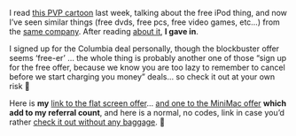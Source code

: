 I read <a href="http://www.pvponline.com/archive.php3?archive=20050109" target="_blank" class="broken_link">this PVP cartoon</a> last week, talking about the free iPod thing, and now I&#8217;ve seen similar things (free dvds, free pcs, free video games, etc&#8230;) from the <a href="http://www.gratisnetwork.com/default.html" target="_blank" class="broken_link">same company</a>. After reading <a href="http://www.engadget.com/entry/1771223899144212" target="_blank" class="broken_link">about it</a>, **I gave in**.

I signed up for the Columbia deal personally, though the blockbuster offer seems &#8216;free-er&#8217; &#8230; the whole thing is probably another one of those &#8220;sign up for the free offer, because we know you are too lazy to remember to cancel before we start charging you money&#8221; deals&#8230; so check it out at your own risk 🙂

Here is **my** <a href="http://www.freeflatscreens.com/?r=13882371" target="_blank">link to the flat screen offer</a>&#8230; <a href="http://www.freeminimacs.com/?r=13892191" target="_blank">and one to the MiniMac offer</a> **which add to my referral count**, and here is a normal, no codes, link in case you&#8217;d rather <a href="http://www.freeflatscreens.com/" target="_blank">check it out without any baggage</a>. 🙂